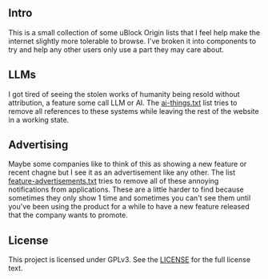 ## Intro

This is a small collection of some uBlock Origin lists that I feel help make
the internet slightly more tolerable to browse. I've broken it into components
to try and help any other users only use a part they may care about.

## LLMs

I got tired of seeing the stolen works of humanity being resold without
attribution, a feature some call LLM or AI. The
[ai-things.txt](./ai-things.txt) list tries to remove all references to these
systems while leaving the rest of the website in a working state.

## Advertising

Maybe some companies like to think of this as showing a new feature or recent
chagne but I see it as an advertisement like any other. The list
[feature-advertisements.txt](feature-advertisements.txt) tries to remove all of
these annoying notifications from applications. These are a little harder to
find because sometimes they only show 1 time and sometimes you can't see them
until you've been using the product for a while to have a new feature released
that the company wants to promote.

## License

This project is licensed under GPLv3. See the [LICENSE](./LICENSE) for the full license text.
